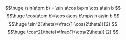 $$\huge
\sin(a\pm b) = \sin a\cos b\pm \cos a\sin b
$$
$$\huge
\cos(a\pm b)=\cos a\cos b\mp\sin a\sin b
$$
$$\huge
\sin^2(\theta)=\frac{1-\cos(2\theta)}{2}
$$
$$\huge
\cos^2(\theta)=\frac{1+\cos(2\theta)}{2}
$$
